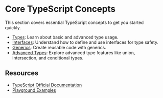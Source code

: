 # Core TypeScript Concepts

This section covers essential TypeScript concepts to get you started quickly.

- [Types](./Types.md): Learn about basic and advanced type usage.
- [Interfaces](./Interfaces.md): Understand how to define and use interfaces for type safety.
- [Generics](./Generics.md): Create reusable code with generics.
- [Advanced Types](./Advanced-Types.md): Explore advanced type features like union, intersection, and conditional types.

## Resources
- [TypeScript Official Documentation](https://www.typescriptlang.org/docs/)
- [Playground Examples](https://www.typescriptlang.org/play)
